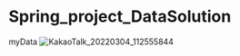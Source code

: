 # Spring_project_DataSolution
myData
![KakaoTalk_20220304_112555844](https://user-images.githubusercontent.com/64147276/156687539-92d9578e-d49d-4087-8dae-9ef5cf6e50b1.png)
